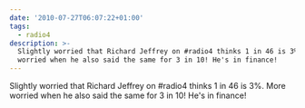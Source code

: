 ```yaml
---
date: '2010-07-27T06:07:22+01:00'
tags:
  - radio4
description: >-
  Slightly worried that Richard Jeffrey on #radio4 thinks 1 in 46 is 3%. More
  worried when he also said the same for 3 in 10! He's in finance!
---
```

Slightly worried that Richard Jeffrey on #radio4 thinks 1 in 46 is 3%. More worried when he also said the same for 3 in 10! He's in finance!
